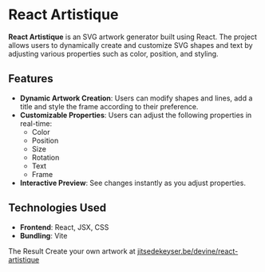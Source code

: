 # React Artistique

**React Artistique** is an SVG artwork generator built using React. The project allows users to dynamically create and customize SVG shapes and text by adjusting various properties such as color, position, and styling.

## Features

* **Dynamic Artwork Creation**: Users can modify shapes and lines, add a title and style the frame according to their preference.
* **Customizable Properties**: Users can adjust the following properties in real-time:
  * Color
  * Position
  * Size
  * Rotation
  * Text
  * Frame
* **Interactive Preview**: See changes instantly as you adjust properties.

## Technologies Used

* **Frontend**: React, JSX, CSS
* **Bundling**: Vite

The Result
Create your own artwork at [jitsedekeyser.be/devine/react-artistique](https://www.jitsedekeyser.be/devine/react-artistique)
